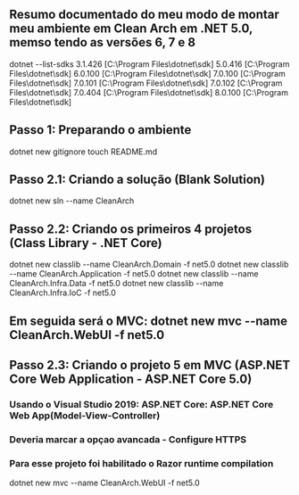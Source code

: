 ## Resumo documentado do meu modo de montar meu ambiente em Clean Arch em .NET 5.0, memso tendo as versões 6, 7 e 8
dotnet --list-sdks
3.1.426 [C:\Program Files\dotnet\sdk]
5.0.416 [C:\Program Files\dotnet\sdk]
6.0.100 [C:\Program Files\dotnet\sdk]
7.0.100 [C:\Program Files\dotnet\sdk]
7.0.101 [C:\Program Files\dotnet\sdk]
7.0.102 [C:\Program Files\dotnet\sdk]
7.0.404 [C:\Program Files\dotnet\sdk]
8.0.100 [C:\Program Files\dotnet\sdk]

## Passo 1: Preparando o ambiente
dotnet new gitignore
touch README.md

## Passo 2.1: Criando a solução (Blank Solution)
dotnet new sln --name CleanArch

## Passo 2.2: Criando os primeiros 4 projetos (Class Library - .NET Core)
dotnet new classlib --name CleanArch.Domain -f net5.0
dotnet new classlib --name CleanArch.Application -f net5.0
dotnet new classlib --name CleanArch.Infra.Data -f net5.0
dotnet new classlib --name CleanArch.Infra.IoC -f net5.0

## Em seguida será o MVC: dotnet new mvc --name CleanArch.WebUI -f net5.0

## Passo 2.3: Criando o projeto 5 em MVC (ASP.NET Core Web Application - ASP.NET Core 5.0)
### Usando o Visual Studio 2019: ASP.NET Core: ASP.NET Core Web App(Model-View-Controller)
### Deveria marcar a opçao avancada  - Configure HTTPS
### Para esse projeto foi habilitado o Razor runtime compilation
dotnet new mvc --name CleanArch.WebUI -f net5.0


